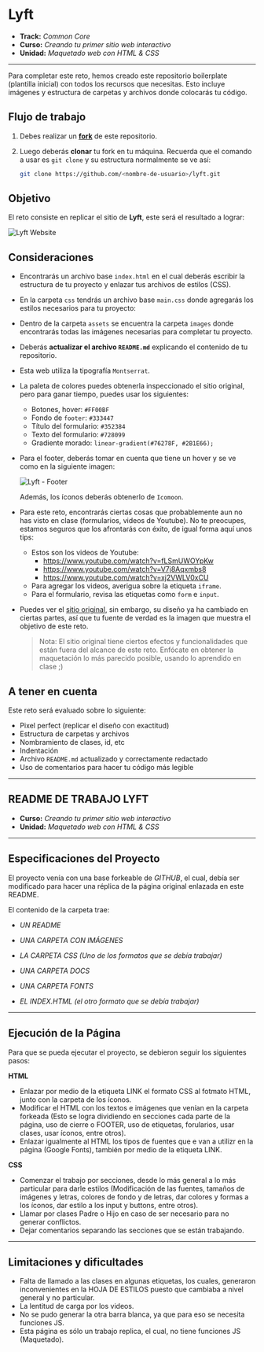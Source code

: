 # Lyft

* **Track:** _Common Core_
* **Curso:** _Creando tu primer sitio web interactivo_
* **Unidad:** _Maquetado web con HTML & CSS_

***

Para completar este reto, hemos creado este repositorio boilerplate (plantilla
inicial) con todos los recursos que necesitas. Esto incluye imágenes y
estructura de carpetas y archivos donde colocarás tu código.

## Flujo de trabajo

1. Debes realizar un [**fork**](https://gist.github.com/ivandevp/1de47ae69a5e139a6622d78c882e1f74)
   de este repositorio.

2. Luego deberás **clonar** tu fork en tu máquina. Recuerda que el comando a usar
   es `git clone` y su estructura normalmente se ve así:

   ```bash
   git clone https://github.com/<nombre-de-usuario>/lyft.git
   ```

## Objetivo

El reto consiste en replicar el sitio de **Lyft**, este será el resultado
a lograr:

![Lyft Website](docs/fullpage.png)

## Consideraciones

* Encontrarás un archivo base `index.html` en el cual deberás escribir la
  estructura de tu proyecto y enlazar tus archivos de estilos (CSS).

* En la carpeta `css` tendrás un archivo base `main.css` donde agregarás los
  estilos necesarios para tu proyecto:

* Dentro de la carpeta `assets` se encuentra la carpeta `images` donde
  encontrarás todas las imágenes necesarias para completar tu proyecto.

* Deberás **actualizar el archivo `README.md`** explicando el contenido de tu
  repositorio.

* Esta web utiliza la tipografía `Montserrat`.

* La paleta de colores puedes obtenerla inspeccionado el sitio original, pero
  para ganar tiempo, puedes usar los siguientes:

  - Botones, hover: `#FF00BF`
  - Fondo de `footer`: `#333447`
  - Título del formulario: `#352384`
  - Texto del formulario: `#728099`
  - Gradiente morado: `linear-gradient(#76278F, #2B1E66);`

* Para el footer, deberás tomar en cuenta que tiene un hover y se ve como en la
  siguiente imagen:

  ![Lyft - Footer](docs/footer.gif)

  Además, los íconos deberás obtenerlo de `Icomoon`.

* Para este reto, encontrarás ciertas cosas que probablemente aun no has visto
  en clase (formularios, videos de Youtube). No te preocupes, estamos seguros
  que los afrontarás con éxito, de igual forma aquí unos tips:

  - Estos son los videos de Youtube:
    * https://www.youtube.com/watch?v=fLSmUWOYpKw
    * https://www.youtube.com/watch?v=V7j8Aqxmbs8
    * https://www.youtube.com/watch?v=xj2VWLV0xCU
  - Para agregar los videos, averigua sobre la etiqueta `iframe`.
  - Para el formulario, revisa las etiquetas como `form` e `input`.

* Puedes ver el [sitio original](https://www.lyft.com/), sin embargo, su diseño
  ya ha cambiado en ciertas partes, así que tu fuente de verdad es la imagen que
  muestra el objetivo de este reto.

  > Nota: El sitio original tiene ciertos efectos y funcionalidades que
están fuera del alcance de este reto. Enfócate en obtener la maquetación
lo más parecido posible, usando lo aprendido en clase ;)

## A tener en cuenta

Este reto será evaluado sobre lo siguiente:

* Pixel perfect (replicar el diseño con exactitud)
* Estructura de carpetas y archivos
* Nombramiento de clases, id, etc
* Indentación
* Archivo `README.md` actualizado y correctamente redactado
* Uso de comentarios para hacer tu código más legible

***

## README DE TRABAJO LYFT

* **Curso:** _Creando tu primer sitio web interactivo_
* **Unidad:** _Maquetado web con HTML & CSS_

***

## Especificaciones del Proyecto

El proyecto venía con una base forkeable de _GITHUB_, el cual, debía ser modificado para hacer una réplica de la página original
enlazada en este README.

El contenido de la carpeta trae:
* _UN README_

* _UNA CARPETA CON IMÁGENES_

* _LA CARPETA CSS (Uno de los formatos que se debía trabajar)_

* _UNA CARPETA DOCS_

* _UNA CARPETA FONTS_

* _EL INDEX.HTML (el otro formato que se debía trabajar)_

***

## Ejecución de la Página

Para que se pueda ejecutar el proyecto, se debieron seguir los siguientes pasos:

**HTML**

* Enlazar por medio de la etiqueta LINK el formato CSS al fotmato HTML, junto con la carpeta de los íconos.
* Modificar el HTML con los textos e imágenes que venían en la carpeta forkeada (Esto se logra dividiendo en secciones cada parte de la
página, uso de cierre o FOOTER, uso de etiquetas, forularios, usar clases, usar íconos, entre otros).
* Enlazar igualmente al HTML los tipos de fuentes que e van a utilizr en la página (Google Fonts), también por medio de la 
etiqueta LINK.

**CSS**

* Comenzar el trabajo por secciones, desde lo más general a lo más particular para darle estilos (Modificación de las fuentes, tamaños
de imágenes y letras, colores de fondo y de letras, dar colores y formas a los íconos, dar estilo a los input y buttons, entre otros).
* Llamar por clases Padre o Hijo en caso de ser necesario para no generar conflictos.
* Dejar comentarios separando las secciones que se están trabajando.

***

## Limitaciones y dificultades

* Falta de llamado a las clases en algunas etiquetas, los cuales, generaron inconvenientes en la HOJA DE ESTILOS puesto que cambiaba a
nivel general y no particular.
* La lentitud de carga por los videos.
* No se pudo generar la otra barra blanca, ya que para eso se necesita funciones JS.
* Esta página es sólo un trabajo replica, el cual, no tiene funciones JS (Maquetado).
